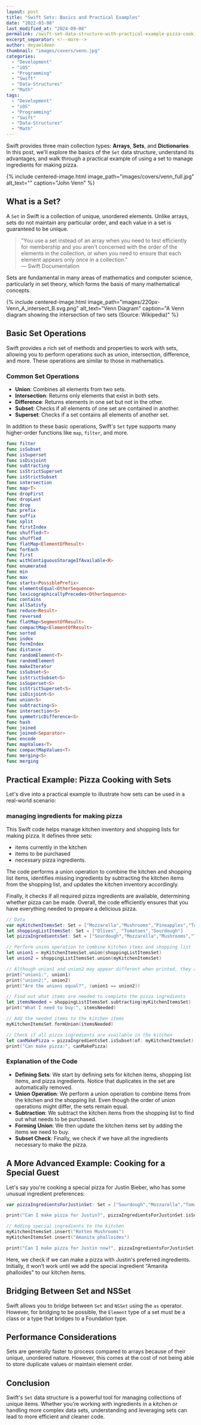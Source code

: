 ```yaml
---
layout: post
title: "Swift Sets: Basics and Practical Examples"
date: "2022-03-08"
last_modified_at: "2024-09-08"
permalink: /swift-set-data-structure-with-practical-example-pizza-cooking/
excerpt_separator: <!--more-->
author: deyaeldeen
thumbnail: "images/covers/venn.jpg"
categories: 
  - "Development"
  - "iOS"
  - "Programming"
  - "Swift"
  - "Data-Structures"
  - "Math"
tags: 
  - "Development"
  - "iOS"
  - "Programming"
  - "Swift"
  - "Data-Structures"
  - "Math"
---
```

Swift provides three main collection types: **Arrays**, **Sets**, and **Dictionaries**. In this post, we'll explore the basics of the `Set` data structure, understand its advantages, and walk through a practical example of using a set to manage ingredients for making pizza.

<!--more-->

{% 
include centered-image.html
image_path="images/covers/venn_full.jpg"
alt_text=""
caption="John Venn" 
%}

## What is a Set?

A `Set` in Swift is a collection of unique, unordered elements. Unlike arrays, sets do not maintain any particular order, and each value in a set is guaranteed to be unique.

> "You use a set instead of an array when you need to test efficiently for membership and you aren't concerned with the order of the elements in the collection, or when you need to ensure that each element appears only once in a collection."  
> — Swift Documentation

Sets are fundamental in many areas of mathematics and computer science, particularly in set theory, which forms the basis of many mathematical concepts.

{% 
include centered-image.html
image_path="images/220px-Venn_A_intersect_B.svg.png"
alt_text="Venn Diagram"
caption="A Venn diagram showing the intersection of two sets (Source: Wikipedia)" 
%}

## Basic Set Operations

Swift provides a rich set of methods and properties to work with sets, allowing you to perform operations such as union, intersection, difference, and more. These operations are similar to those in mathematics.

### Common Set Operations

- **Union**: Combines all elements from two sets.
- **Intersection**: Returns only elements that exist in both sets.
- **Difference**: Returns elements in one set but not in the other.
- **Subset**: Checks if all elements of one set are contained in another.
- **Superset**: Checks if a set contains all elements of another set.

In addition to these basic operations, Swift's `Set` type supports many higher-order functions like `map`, `filter`, and more.

```swift
func filter
func isSubset
func isSuperset
func isDisjoint
func subtracting
func isStrictSuperset
func isStrictSubset
func intersection
func map<T>
func dropFirst
func dropLast
func drop
func prefix
func suffix
func split
func firstIndex
func shuffled<T>
func shuffled
func flatMap<ElementOfResult>
func forEach
func first
func withContiguousStorageIfAvailable<R>
func enumerated
func min
func max
func starts<PossiblePrefix>
func elementsEqual<OtherSequence>
func lexicographicallyPrecedes<OtherSequence>
func contains
func allSatisfy
func reduce<Result>
func reversed
func flatMap<SegmentOfResult>
func compactMap<ElementOfResult>
func sorted
func index
func formIndex
func distance
func randomElement<T>
func randomElement
func makeIterator
func isSubset<S>
func isStrictSubset<S>
func isSuperset<S>
func isStrictSuperset<S>
func isDisjoint<S>
func union<S>
func subtracting<S>
func intersection<S>
func symmetricDifference<S>
func hash
func joined
func joined<Separator>
func encode
func mapValues<T>
func compactMapValues<T>
func merging<S>
func merging
```

## Practical Example: Pizza Cooking with Sets

Let's dive into a practical example to illustrate how sets can be used in a real-world scenario: 

### managing ingredients for making pizza

This Swift code helps manage kitchen inventory and shopping lists for making pizza. It defines three sets: 
- items currently in the kitchen
- items to be purchased
- necessary pizza ingredients. 

The code performs a union operation to combine the kitchen and shopping list items, identifies missing ingredients by subtracting the kitchen items from the shopping list, and updates the kitchen inventory accordingly. 

Finally, it checks if all required pizza ingredients are available, determining whether pizza can be made. Overall, the code efficiently ensures that you have everything needed to prepare a delicious pizza.

```swift
// Data
var myKitchenItemsSet: Set = ["Mozzarella","Mushrooms","Pineapples","Tomatoes","Mushrooms","Garlic"]
let shoppingListItemsSet: Set = ["Olives", "Tomatoes","Sourdough"]
let pizzaIngredientsSet: Set = ["Sourdough","Mozzarella","Mushrooms","Tomatoes","Olives"]

// Perform union operation to combine kitchen items and shopping list
let union1 = myKitchenItemsSet.union(shoppingListItemsSet)
let union2 = shoppingListItemsSet.union(myKitchenItemsSet)

// Although union1 and union2 may appear different when printed, they are equal in content
print("union1:", union1)
print("union2:", union2)
print("Are the unions equal?", (union1 == union2))

// Find out what items are needed to complete the pizza ingredients
let itemsNeeded = shoppingListItemsSet.subtracting(myKitchenItemsSet)
print("What I need to buy:", itemsNeeded)

// Add the needed items to the kitchen items
myKitchenItemsSet.formUnion(itemsNeeded)

// Check if all pizza ingredients are available in the kitchen
let canMakePizza = pizzaIngredientsSet.isSubset(of: myKitchenItemsSet)
print("Can make pizza:", canMakePizza)
```

### Explanation of the Code

- **Defining Sets**: We start by defining sets for kitchen items, shopping list items, and pizza ingredients. Notice that duplicates in the set are automatically removed.
- **Union Operation**: We perform a union operation to combine items from the kitchen and the shopping list. Even though the order of union operations might differ, the sets remain equal.
- **Subtraction**: We subtract the kitchen items from the shopping list to find out what needs to be purchased.
- **Forming Union**: We then update the kitchen items set by adding the items we need to buy.
- **Subset Check**: Finally, we check if we have all the ingredients necessary to make the pizza.

## A More Advanced Example: Cooking for a Special Guest

Let's say you're cooking a special pizza for Justin Bieber, who has some unusual ingredient preferences:

```swift
var pizzaIngredientsForJustinSet: Set = ["Sourdough","Mozzarella","Tomatoes","Olives","Amanita phalloides"]

print("Can I make pizza for Justin?", pizzaIngredientsForJustinSet.isSubset(of: myKitchenItemsSet))

// Adding special ingredients to the kitchen
myKitchenItemsSet.insert("Rotten Mushrooms")
myKitchenItemsSet.insert("Amanita phalloides")

print("Can I make pizza for Justin now?", pizzaIngredientsForJustinSet.isSubset(of: myKitchenItemsSet))
```

Here, we check if we can make a pizza with Justin's preferred ingredients. Initially, it won’t work until we add the special ingredient "Amanita phalloides" to our kitchen items.

## Bridging Between Set and NSSet

Swift allows you to bridge between `Set` and `NSSet` using the `as` operator. However, for bridging to be possible, the `Element` type of a set must be a class or a type that bridges to a Foundation type.

## Performance Considerations

Sets are generally faster to process compared to arrays because of their unique, unordered nature. However, this comes at the cost of not being able to store duplicate values or maintain element order.

## Conclusion

Swift's `Set` data structure is a powerful tool for managing collections of unique items. Whether you're working with ingredients in a kitchen or handling more complex data sets, understanding and leveraging sets can lead to more efficient and cleaner code.

